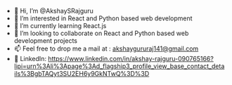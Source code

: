 - 👋 Hi, I’m @AkshaySRajguru
- 👀 I’m interested in React and Python based web development
- 🌱 I’m currently learning React.js
- 💞️ I’m looking to collaborate on React and Python based web development projects
- 📫 Feel free to drop me a mail at : akshaygururaj141@gmail.com
- 🔗 LinkedIn: https://www.linkedin.com/in/akshay-rajguru-090765166?lipi=urn%3Ali%3Apage%3Ad_flagship3_profile_view_base_contact_details%3BgbTAQyt3SU2EH6y9GkNTwQ%3D%3D

<!---
AkshaySRajguru/AkshaySRajguru is a ✨ special ✨ repository because its `README.md` (this file) appears on your GitHub profile.
You can click the Preview link to take a look at your changes.
--->
